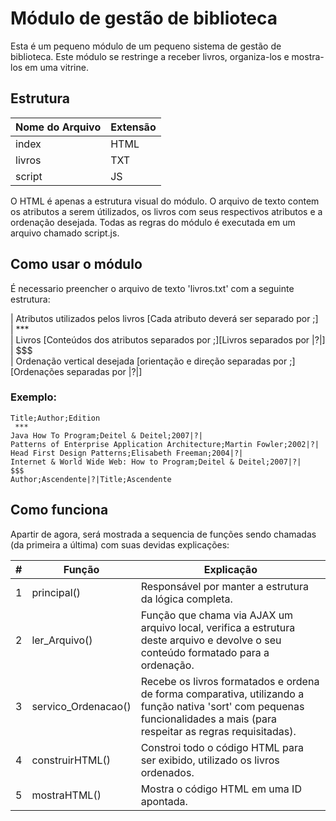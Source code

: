 # Módulo de gestão de biblioteca
Esta é um pequeno módulo de um pequeno sistema de gestão de biblioteca. Este módulo se restringe a receber livros, organiza-los e mostra-los em uma vitrine.

## Estrutura

| Nome do Arquivo   | Extensão                                          
| ----------------- | ----------
| index   			| HTML                            
| livros   			| TXT
| script   			| JS         

O HTML é apenas a estrutura visual do módulo.
O arquivo de texto contem os atributos a serem útilizados, os livros com seus respectivos atributos e a ordenação desejada.
Todas as regras do módulo é executada em um arquivo chamado script.js.

## Como usar o módulo
É necessario preencher o arquivo de texto 'livros.txt' com a seguinte estrutura:

| Atributos utilizados pelos livros [Cada atributo deverá ser separado por ;]			                           
| ***   			
| Livros [Conteúdos dos atributos separados por ;][Livros separados por |?|]
| $$$  
| Ordenação vertical desejada [orientação e direção separadas por ;][Ordenações separadas por |?|]

### Exemplo:
```
Title;Author;Edition			                           
 ***   			
Java How To Program;Deitel & Deitel;2007|?|
Patterns of Enterprise Application Architecture;Martin Fowler;2002|?|
Head First Design Patterns;Elisabeth Freeman;2004|?|
Internet & World Wide Web: How to Program;Deitel & Deitel;2007|?|
$$$  
Author;Ascendente|?|Title;Ascendente
```

## Como funciona

Apartir de agora, será mostrada a sequencia de funções sendo chamadas (da primeira a última) com suas devidas explicações:

| #   | Função                   | Explicação            
| --- | ------------------------ | ----------------------------------------------------------
| 1   | principal()    			 | Responsável por manter a estrutura da lógica completa.
| 2   | ler_Arquivo()  			 | Função que chama via AJAX um arquivo local, verifica a estrutura deste arquivo e devolve o seu conteúdo formatado para a ordenação.
| 3   | servico_Ordenacao()      | Recebe os livros formatados e ordena de forma comparativa, utilizando a função nativa 'sort' com pequenas funcionalidades a mais (para respeitar as regras requisitadas).
| 4   | construirHTML()  		 | Constroi todo o código HTML para ser exibido, utilizado os livros ordenados.
| 5   | mostraHTML()  		  	 | Mostra o código HTML em uma ID apontada.

